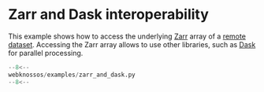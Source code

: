 # Zarr and Dask interoperability

This example shows how to access the underlying [Zarr](https://zarr.dev) array of a [remote dataset](../../api/webknossos/dataset/dataset.md#RemoteDataset). Accessing the Zarr array allows to use other libraries, such as [Dask](https://www.dask.org/) for parallel processing.

```python
--8<--
webknossos/examples/zarr_and_dask.py
--8<--
```
